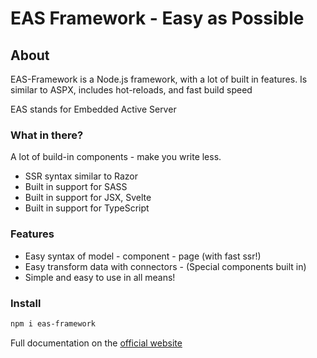 # EAS Framework - Easy as Possible 

## About
EAS-Framework is a Node.js framework, with a lot of built in features.
Is similar to ASPX, includes hot-reloads, and fast build speed


EAS stands for Embedded Active Server


### What in there?
A lot of build-in components - make you write less.

- SSR syntax similar to Razor
- Built in support for SASS
- Built in support for JSX, Svelte
- Built in support for TypeScript

### Features
- Easy syntax of model - component - page (with fast ssr!)
- Easy transform data with connectors - (Special components built in)
- Simple and easy to use in all means!

### Install
```bash
npm i eas-framework
```

Full documentation on the [official website](https://eas-framework.ml)